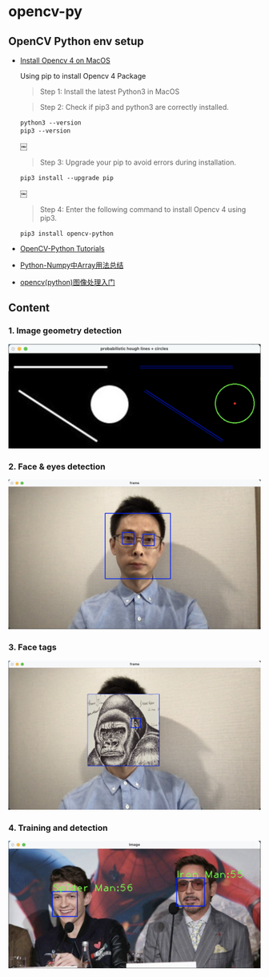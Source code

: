# opencv-py

## OpenCV Python env setup

* [Install Opencv 4 on MacOS](https://www.geeksforgeeks.org/how-to-install-opencv-4-on-macos/)

    Using pip to install Opencv 4 Package
    > Step 1: Install the latest Python3 in MacOS

    > Step 2: Check if pip3 and python3 are correctly installed.  
    ```
    python3 --version  
    pip3 --version
    ```
    ￼
    > Step 3: Upgrade your pip to avoid errors during installation.
    ```
    pip3 install --upgrade pip
    ```
    ￼
    > Step 4: Enter the following command to install Opencv 4 using pip3.
    ```
    pip3 install opencv-python
    ```

* [OpenCV-Python Tutorials](https://docs.opencv.org/3.4/d6/d00/tutorial_py_root.html)

* [Python-Numpy中Array用法总结](https://blog.csdn.net/MsSpark/article/details/83050000)

* [opencv(python)图像处理入门](https://www.cnblogs.com/wojianxin/category/1682246.html?page=2)

## Content

### 1. Image geometry detection

![](./images/01.png)

### 2. Face & eyes detection

![](./images/02.png)

### 3. Face tags

![](./images/03.png)

### 4. Training and detection

![](./images/04.png)
